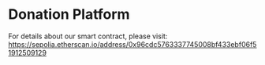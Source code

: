 # Donation Platform


For details about our smart contract, please visit: https://sepolia.etherscan.io/address/0x96cdc5763337745008bf433ebf06f51912509129
